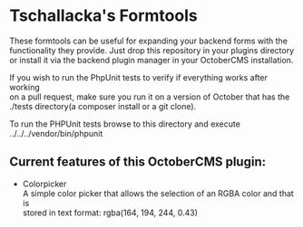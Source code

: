 # Tschallacka's Formtools

These formtools can be useful for expanding your backend forms with the   
functionality they provide. Just drop this repository in your plugins directory   
or install it via the backend plugin manager in your OctoberCMS installation.  

If you wish to run the PhpUnit tests to verify if everything works after working  
on a pull request, make sure you run it on a version of October that has the  
./tests directory(a composer install or a git clone).  

To run the PHPUnit tests browse to this directory and execute
../../../vendor/bin/phpunit 

## Current features of this OctoberCMS plugin:

* Colorpicker    
  A simple color picker that allows the selection of an RGBA color and that is  
  stored in text format: rgba(164, 194, 244, 0.43)
  